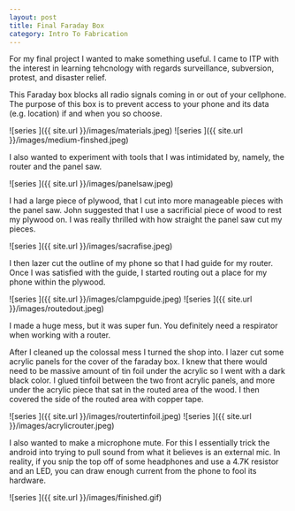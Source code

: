 ```yaml
---
layout: post
title: Final Faraday Box
category: Intro To Fabrication
---
```


For my final project I wanted to make something useful.  I came to ITP with the interest in learning tehcnology with regards surveillance, subversion, protest, and disaster relief. 

This Faraday box blocks all radio signals coming in or out of your cellphone. The purpose of this box is to prevent access to your phone and its data (e.g. location) if and when you so choose. 

![series ]({{ site.url }}/images/materials.jpeg) 
![series ]({{ site.url }}/images/medium-finshed.jpeg) 


I also wanted to experiment with tools that I was intimidated by, namely, the router and the panel saw.

![series ]({{ site.url }}/images/panelsaw.jpeg) 

I had a large piece of plywood, that I cut into more manageable pieces with the panel saw.  John suggested that I use a sacrificial piece of wood to rest my plywood on.  I was really thrilled with how straight the panel saw cut my pieces.  

![series ]({{ site.url }}/images/sacrafise.jpeg) 

I then lazer cut the outline of my phone so that I had guide for my router.  Once I was satisfied with the guide, I started routing out a place for my phone within the plywood.  

![series ]({{ site.url }}/images/clampguide.jpeg) 
![series ]({{ site.url }}/images/routedout.jpeg) 


I made a huge mess, but it was super fun. You definitely need a respirator when working with a router. 

After I cleaned up the colossal mess I turned the shop into.  I lazer cut some acrylic panels for the cover of the faraday box.  I knew that there would need to be massive amount of tin foil under the acrylic so I went with a dark black color.  I glued tinfoil between the two front acrylic panels, and more under the acrylic piece that sat in the routed area of the wood. I then covered the side of the routed area with copper tape. 

![series ]({{ site.url }}/images/routertinfoil.jpeg) 
![series ]({{ site.url }}/images/acrylicrouter.jpeg) 


I also wanted to make a microphone mute.  For this I essentially trick the android into trying to pull sound from what it believes is an external mic.  In reality, if you snip the top off of some headphones and use a 4.7K resistor and an LED, you can draw enough current from the phone to fool its hardware.

![series ]({{ site.url }}/images/finished.gif) 



